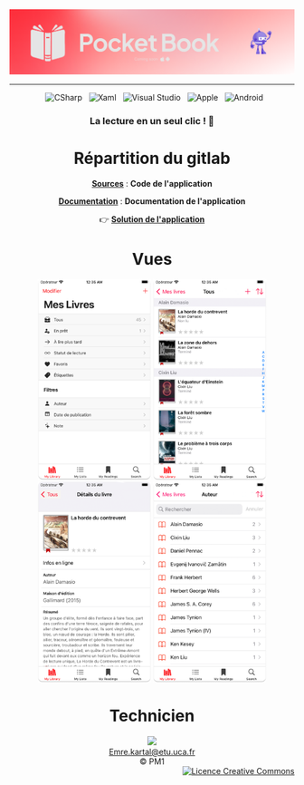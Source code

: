 <div align = center>

  <img src="Documentation/Images/Banner-PocketBook.png" />
    
---

&nbsp; ![CSharp](https://img.shields.io/badge/C%20Sharp-239120.svg?style=for-the-badge&logo=C-Sharp&logoColor=white)
&nbsp; ![Xaml](https://img.shields.io/badge/XAML-0C54C2.svg?style=for-the-badge&logo=XAML&logoColor=white)
&nbsp; ![Visual Studio](https://img.shields.io/badge/Visual%20Studio-5C2D91.svg?style=for-the-badge&logo=Visual-Studio&logoColor=white)
&nbsp; ![Apple](https://img.shields.io/badge/Apple-000000.svg?style=for-the-badge&logo=Apple&logoColor=white)
&nbsp; ![Android](https://img.shields.io/badge/Android-3DDC84.svg?style=for-the-badge&logo=Android&logoColor=white)

### La lecture en un seul clic ! :closed_book:

# Répartition du gitlab

[**Sources**](Sources) : **Code de l'application**

[**Documentation**](Documentation) : **Documentation de l'application**

👉 [**Solution de l'application**](Sources/PocketBook.sln)

# Vues

<img src="Documentation/Images/MainPage.png" width="200" >
<img src="Documentation/Images/AllPage.png" width="200" >
<img src="Documentation/Images/BookPage.png" width="200" >
<img src="Documentation/Images/AuthorPage.png" width="200" >

# Technicien 

<a href = "https://codefirst.iut.uca.fr/git/emre.kartal">
<img src="https://codefirst.iut.uca.fr/git/avatars/1ff65c9c5ab0e8c8883fb48adbcf972f?size=72" width="75" >
</br>
Emre.kartal@etu.uca.fr
</br>
</a>
© PM1

</div>

<div align = right>
<a rel="license" href="http://creativecommons.org/licenses/by-nc-nd/4.0/"><img alt="Licence Creative Commons" style="border-width:0" src="https://i.creativecommons.org/l/by-nc-nd/4.0/88x31.png" /></a>
<right>